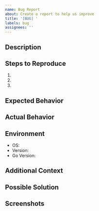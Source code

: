```yaml
---
name: Bug Report
about: Create a report to help us improve
title: '[BUG] '
labels: bug
assignees: ''
---
```


## Description
<!-- A clear and concise description of what the bug is -->

## Steps to Reproduce
1. <!-- First Step -->
2. <!-- Second Step -->
3. <!-- And so on... -->

## Expected Behavior
<!-- What you expected to happen -->

## Actual Behavior
<!-- What actually happened -->

## Environment
- OS: <!-- e.g. macOS, Windows, Linux -->
- Version: <!-- e.g. 1.0.0 -->
- Go Version: <!-- e.g. 1.21.0 -->

## Additional Context
<!-- Add any other context about the problem here -->

## Possible Solution
<!-- If you have suggestions on how to fix the bug -->

## Screenshots
<!-- If applicable, add screenshots to help explain your problem --> 